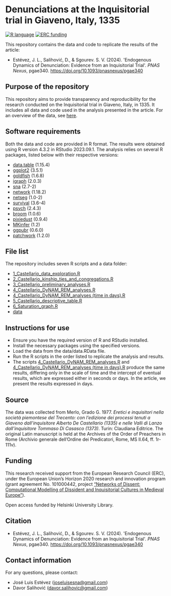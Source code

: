 # Denunciations at the Inquisitorial trial in Giaveno, Italy, 1335

[![R language](https://img.shields.io/badge/language-R-blue)](https://www.r-project.org/)
[![ERC funding](https://img.shields.io/badge/funding-ERC-green)](https://cordis.europa.eu/project/id/101000442)

This repository contains the data and code to replicate the results of the article:
- Estévez, J. L., Salihović, D., & Sgourev. S. V. (2024). 'Endogenous Dynamics of Denunciation: Evidence from an Inquisitorial Trial'. _PNAS Nexus_, pgae340. https://doi.org/10.1093/pnasnexus/pgae340

## Purpose of the repository

This repository aims to provide transparency and reproducibility for the research conducted on the Inquisitorial trial in Giaveno, Italy, in 1335. 
It includes all data and code used in the analysis presented in the article.
For an overview of the data, see [here](https://github.com/joseluisesna/Denunciations_in_Giaveno_1335/blob/main/data/README.md).

## Software requirements

Both the data and code are provided in R format. The results were obtained using R version 4.3.2 in RStudio 2023.09.1. 
The analysis relies on several R packages, listed below with their respective versions:
- [data.table](https://rdatatable.gitlab.io/data.table/) (1.15.4)
- [ggplot2](https://ggplot2.tidyverse.org/) (3.5.1)
- [goldfish](https://stocnet.github.io/goldfish/index.html) (1.6.8)
- [igraph](https://r.igraph.org/) (2.0.3)
- [sna](https://cran.r-project.org/web/packages/sna/index.html) (2.7-2)
- [network](https://cran.r-project.org/web/packages/network/index.html) (1.18.2)
- [netseg](https://mbojan.github.io/netseg/) (1.0-2)
- [survival](https://github.com/therneau/survival) (3.6-4)
- [psych](https://cran.r-project.org/web/packages/psych/) (2.4.3)
- [broom](https://broom.tidymodels.org/articles/broom.html) (1.0.6)
- [pixiedust](https://github.com/nutterb/pixiedust) (0.9.4)
- [MKinfer](https://github.com/stamats/MKinfer) (1.2)
- [ggpubr](https://rpkgs.datanovia.com/ggpubr/) (0.6.0)
- [patchwork](https://patchwork.data-imaginist.com/) (1.2.0)

## File list

The repository includes seven R scripts and a data folder:
- [1_Castellario_data_exploration.R](https://github.com/joseluisesna/Denunciations_in_Giaveno_1335/blob/main/1_Castellario_data_exploration.R)
- [2_Castellario_kinship_ties_and_congregations.R](https://github.com/joseluisesna/Denunciations_in_Giaveno_1335/blob/main/2_Castellario_kinship_ties_and_congregations.R)
- [3_Castellario_preliminary_analyses.R](https://github.com/joseluisesna/Denunciations_in_Giaveno_1335/blob/main/3_Castellario_preliminary_analyses.R)
- [4_Castellario_DyNAM_REM_analyses.R](https://github.com/joseluisesna/Denunciations_in_Giaveno_1335/blob/main/4_Castellario_DyNAM_REM_analyses.R)
- [4_Castellario_DyNAM_REM_analyses (time in days).R](https://github.com/joseluisesna/Denunciations_in_Giaveno_1335/blob/main/4_Castellario_DyNAM_REM_analyses%20(time%20in%20days).R)
- [5_Castellario_descriptive_table.R](https://github.com/joseluisesna/Denunciations_in_Giaveno_1335/blob/main/5_Castellario_descriptive_table.R)
- [6_Saturation_graph.R](https://github.com/joseluisesna/Denunciations_in_Giaveno_1335/blob/main/6_Saturation_graph.R)
- [data](https://github.com/joseluisesna/Denunciations_in_Giaveno_1335/tree/main/data)

## Instructions for use

- Ensure you have the required version of R and RStudio installed.
- Install the necessary packages using the specified versions.
- Load the data from the data/data.RData file.
- Run the R scripts in the order listed to replicate the analysis and results.
- The scripts [4_Castellario_DyNAM_REM_analyses.R](https://github.com/joseluisesna/Denunciations_in_Giaveno_1335/blob/main/4_Castellario_DyNAM_REM_analyses.R) and [4_Castellario_DyNAM_REM_analyses (time in days).R](https://github.com/joseluisesna/Denunciations_in_Giaveno_1335/blob/main/4_Castellario_DyNAM_REM_analyses%20(time%20in%20days).R) produce the same results, differing only in the scale of time and the intercept of eventual results, which are expressed either in seconds or days. In the article, we present the results expressed in days.

## Source

The data was collected from Merlo, Grado G. 1977. _Eretici e inquisitori nella società piemontese del Trecento: con l’edizione dei processi tenuti a Giaveno dall’inquisitore Alberto De Castellario (1335) e nelle Valli di Lanzo dall’inquisitore Tommaso Di Casasco (1373)_. Turin: Claudiana Editrice. 
The original Latin manuscript is held at the Archives of the Order of Preachers in Rome (Archivio generale dell’Ordine dei Predicatori, Rome, MS II.64, ff. 1r-111v).

## Funding

This research received support from the European Research Council (ERC), under the European Union’s Horizon 2020 research and innovation program (grant agreement No. 101000442, project [“Networks of Dissent: Computational Modelling of Dissident and Inquisitorial Cultures in Medieval Europe”](https://cordis.europa.eu/project/id/101000442)). 

Open access funded by Helsinki University Library.

## Citation

- Estévez, J. L., Salihović, D., & Sgourev. S. V. (2024). 'Endogenous Dynamics of Denunciation: Evidence from an Inquisitorial Trial'. _PNAS Nexus_, pgae340. https://doi.org/10.1093/pnasnexus/pgae340

## Contact information

For any questions, please contact:
- José Luis Estévez (joseluisesna@gmail.com)
- Davor Salihović (davor.salihovic@gmail.com)
